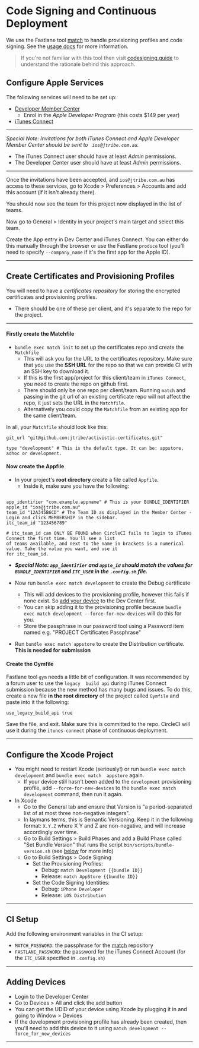 # Code Signing and Continuous Deployment

We use the Fastlane tool [match](https://github.com/fastlane/match) to handle provisioning profiles
and code signing. See the [usage docs](https://github.com/fastlane/match#usage) for more information.

> If you're not familiar with this tool then visit [codesigning.guide](https://codesigning.guide/)
to understand the rationale behind this approach.

## Configure Apple Services

The following services will need to be set up:

- [Developer Member Center](https://developer.apple.com/membercenter/)
	- Enrol in the _Apple Developer Program_ (this costs $149 per year)
- [iTunes Connect](https://itunesconnect.apple.com/)

---

_Special Note: Invitations for both iTunes Connect and Apple Developer Member Center should be sent to `
ios@jtribe.com.au`._

- The iTunes Connect user should have at least _Admin_ permissions.
- The Developer Center user should have at least _Admin_ permissions.

---

Once the invitations have been accepted, and `ios@jtribe.com.au` has access to these services, go to
Xcode > Preferences > Accounts and add this account (if it isn't already there).

You should now see the team for this project now displayed in the list of teams.

Now go to General > Identity in your project's main target and select this team.

Create the App entry in Dev Center and iTunes Connect. You can either do this manually through the browser
or use the Fastlane `produce` tool (you'll need to specify `--company_name` if it's
the first app for the Apple ID).

---

## Create Certificates and Provisioning Profiles

You will need to have a _certificates repository_ for storing the encrypted certificates and
provisioning profiles.

- There should be one of these per client, and it's separate to the repo for the project.

---

#### Firstly create the Matchfile

- `bundle exec match init` to set up the certificates repo and create the `Matchfile`
  - This will ask you for the URL to the certificates repository. Make sure that you use the **SSH URL**
    for the repo so that we can provide CI with an SSH key to download it. 
  - If this is the first app/project for this client/team in `iTunes Connect`, you need to create the repo on 
  github first.
  - There should only be one repo per client/team. Running `match` and passing in the git url 
    of an existing certificate repo will not affect the repo, it just sets the URL in the `Matchfile`.
  - Alternatively you could copy the `Matchfile` from an existing app for the same client/team.

In all, your `Matchfile` should look like this:

```text
git_url "git@github.com:jtribe/activistic-certificates.git"

type "development" # This is the default type. It can be: appstore, adhoc or development.
```

#### Now create the Appfile

- In your project's **root directory** create a file called `Appfile`.
  - Inside it, make sure you have the following:

```text

app_identifier "com.example.appname" # This is your BUNDLE_IDENTIFIER
apple_id "ios@jtribe.com.au"
team_id "12A345B6CD" # The Team ID as displayed in the Member Center - Login and click MEMBERSHIP in the sidebar.
itc_team_id "123456789"

# itc_team_id can ONLY BE FOUND when CircleCI fails to login to iTunes Connect the first time. You'll see a list 
of teams available, and next to the name in brackets is a numerical value. Take the value you want, and use it 
for itc_team_id.

```

- _**Special Note: `app_identifier` and `apple_id` should match the values for `BUNDLE_IDENTIFIER` and `ITC_USER` 
in the `.config.sh` file.**_

- Now run `bundle exec match development` to create the Debug certificate
  - This will add devices to the provisioning profile, however this fails if none exist. So 
  [add your device](#adding-devices) to the Dev Center first.
  - You can skip adding it to the provisioning profile because 
  `bundle exec match development --force-for-new-devices` will do this for you.
  - Store the passphrase in our password tool using a Password item named e.g. "PROJECT Certificates Passphrase"
- Run `bundle exec match appstore` to create the Distribution certificate. **This is needed for submission**

#### Create the Gymfile

Fastlane tool `gym` needs a little bit of configuration. It was recommended by a forum user to use the `legacy 
build api` during iTunes Connect submission because the new method has many bugs and issues. To do this, create a 
new file **in the root directory** of the project called `Gymfile` and paste into it the following:

```text
use_legacy_build_api true
```

Save the file, and exit. Make sure this is committed to the repo. CircleCI will use it during the `itunes-connect`
 phase of continuous deployment.

---

## Configure the Xcode Project

- You might need to restart Xcode (seriously!) or run `bundle exec match development` and `bundle exec match 
appstore` again.
  - If your device still hasn't been added to the `development` provisioning profile, add 
  `--force-for-new-devices` to the `bundle exec match development` command, then run it again.
- In Xcode
	- Go to the General tab and ensure that Version is "a period-separated list of at most three non-negative 
  integers".
	- In laymans terms, this is Semantic Versioning. Keep it in the following format: `X.Y.Z` where X Y and Z are 
  non-negative, and will increase accordingly over time.
  - Go to Build Settings > Build Phases and add a Build Phase called "Set Bundle Version" that runs
    the script `bin/scripts/bundle-version.sh` (see [below](#bundle-versions) for more info)
  - Go to Build Settings > Code Signing
  	- Set the Provisioning Profiles:
      - Debug: `match Development {{bundle ID}}`
      - Release: `match AppStore {{bundle ID}}`
  	- Set the Code Signing Identities:
      - Debug: `iPhone Developer`
      - Release: `iOS Distribution`

---

## CI Setup

Add the following environment variables in the CI setup:

- `MATCH_PASSWORD`: the passphrase for the [match](https://github.com/fastlane/match) repository
- `FASTLANE_PASSWORD`: the password for the iTunes Connect Account (for the `ITC_USER` specified in `.config.sh`)

---

## Adding Devices

- Login to the Developer Center
- Go to Devices > All and click the add button
- You can get the UDID of your device using Xcode by plugging it in and going to Window > Devices
- If the development provisioning profile has already been created, then you'll need to add this
	device to it using `match development --force_for_new_devices`

---
